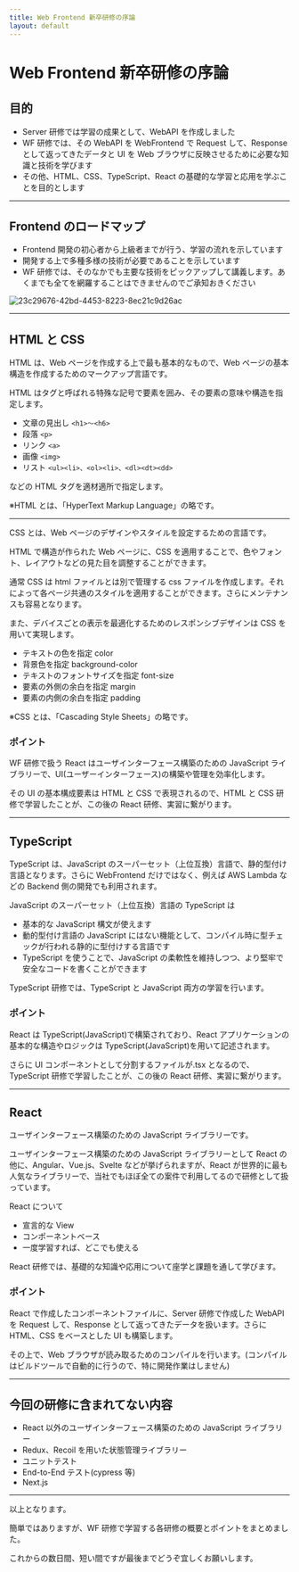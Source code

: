 ```yaml
---
title: Web Frontend 新卒研修の序論
layout: default
---
```


# Web Frontend 新卒研修の序論

## 目的

- Server 研修では学習の成果として、WebAPI を作成しました
- WF 研修では、その WebAPI を WebFrontend で Request して、Response として返ってきたデータと UI を Web ブラウザに反映させるために必要な知識と技術を学びます
- その他、HTML、CSS、TypeScript、React の基礎的な学習と応用を学ぶことを目的とします

---

## Frontend のロードマップ

- Frontend 開発の初心者から上級者までが行う、学習の流れを示しています
- 開発する上で多種多様の技術が必要であることを示しています
- WF 研修では、そのなかでも主要な技術をピックアップして講義します。あくまでも全てを網羅することはできませんのでご承知おきください

![23c29676-42bd-4453-8223-8ec21c9d26ac](https://user-images.githubusercontent.com/70614554/235435431-cbfaedee-de53-489f-8938-54225f7d4df0.jpg)

---

## HTML と CSS

HTML は、Web ページを作成する上で最も基本的なもので、Web ページの基本構造を作成するためのマークアップ言語です。

HTML はタグと呼ばれる特殊な記号で要素を囲み、その要素の意味や構造を指定します。

- 文章の見出し `<h1>〜<h6>`
- 段落 `<p>`
- リンク `<a>`
- 画像 `<img>`
- リスト `<ul><li>、<ol><li>、<dl><dt><dd>`

などの HTML タグを適材適所で指定します。

※HTML とは、「HyperText Markup Language」の略です。

---

CSS とは、Web ページのデザインやスタイルを設定するための言語です。

HTML で構造が作られた Web ページに、CSS を適用することで、色やフォント、レイアウトなどの見た目を調整することができます。

通常 CSS は html ファイルとは別で管理する css ファイルを作成します。それによって各ページ共通のスタイルを適用することができます。さらにメンテナンスも容易となります。

また、デバイスごとの表示を最適化するためのレスポンシブデザインは CSS を用いて実現します。

- テキストの色を指定 color
- 背景色を指定 background-color
- テキストのフォントサイズを指定 font-size
- 要素の外側の余白を指定 margin
- 要素の内側の余白を指定 padding

※CSS とは、「Cascading Style Sheets」の略です。

### ポイント

WF 研修で扱う React はユーザインターフェース構築のための JavaScript ライブラリーで、UI(ユーザーインターフェース)の構築や管理を効率化します。

その UI の基本構成要素は HTML と CSS で表現されるので、HTML と CSS 研修で学習したことが、この後の React 研修、実習に繋がります。

---

## TypeScript

TypeScript は、JavaScript のスーパーセット（上位互換）言語で、静的型付け言語となります。さらに WebFrontend だけではなく、例えば AWS Lambda などの Backend 側の開発でも利用されます。

JavaScript のスーパーセット（上位互換）言語の TypeScript は

- 基本的な JavaScript 構文が使えます
- 動的型付け言語の JavaScript にはない機能として、コンパイル時に型チェックが行われる静的に型付けする言語です
- TypeScript を使うことで、JavaScript の柔軟性を維持しつつ、より堅牢で安全なコードを書くことができます

TypeScript 研修では、TypeScript と JavaScript 両方の学習を行います。

### ポイント

React は TypeScript(JavaScript)で構築されており、React アプリケーションの基本的な構造やロジックは TypeScript(JavaScript)を用いて記述されます。

さらに UI コンポーネントとして分割するファイルが.tsx となるので、TypeScript 研修で学習したことが、この後の React 研修、実習に繋がります。

---

## React

ユーザインターフェース構築のための JavaScript ライブラリーです。

ユーザインターフェース構築のための JavaScript ライブラリーとして React の他に、Angular、Vue.js、Svelte などが挙げられますが、React が世界的に最も人気なライブラリーで、当社でもほぼ全ての案件で利用してるので研修として扱っています。

React について

- 宣言的な View
- コンポーネントベース
- 一度学習すれば、どこでも使える

React 研修では、基礎的な知識や応用について座学と課題を通して学びます。

### ポイント

React で作成したコンポーネントファイルに、Server 研修で作成した WebAPI を Request して、Response として返ってきたデータを扱います。さらに HTML、CSS をベースとした UI も構築します。

その上で、Web ブラウザが読み取るためのコンパイルを行います。(コンパイルはビルドツールで自動的に行うので、特に開発作業はしません)

---

## 今回の研修に含まれてない内容

- React 以外のユーザインターフェース構築のための JavaScript ライブラリー
- Redux、Recoil を用いた状態管理ライブラリー
- ユニットテスト
- End-to-End テスト(cypress 等)
- Next.js

---

以上となります。

簡単ではありますが、WF 研修で学習する各研修の概要とポイントをまとめました。

これからの数日間、短い間ですが最後までどうぞ宜しくお願いします。
